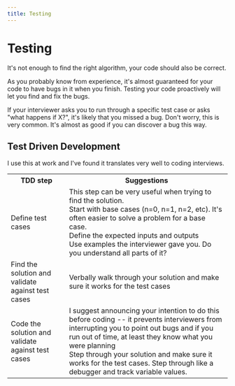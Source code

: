 ```yaml
---
title: Testing
--- 
```


# Testing

It's not enough to find the right algorithm, your code should also be correct. 

As you probably know from experience, it's almost guaranteed for your code to have bugs in it when you finish. Testing your code proactively will let you find and fix the bugs.

If your interviewer asks you to run through a specific test case or asks "what happens if X?", it's likely that you missed a bug. Don't worry, this is very common. It's almost as good if you can discover a bug this way.

## Test Driven Development

I use this at work and I've found it translates very well to coding interviews.

<table>
  <tr>
    <th>TDD step</th>
    <th>Suggestions</th>
  </tr>
  <tr>
    <td>Define test cases</td>
    <td>
      This step can be very useful when trying to find the solution.<br>
      Start with base cases (n=0, n=1, n=2, etc). It's often easier to solve a problem for a base case.<br>
      Define the expected inputs and outputs<br>
      Use examples the interviewer gave you. Do you understand all parts of it?
    </td>
  </tr>
  <tr>
    <td>Find the solution and validate against test cases</td>
    <td>
      Verbally walk through your solution and make sure it works for the test cases<br>
    </td>
  </tr>
  <tr>
    <td>Code the solution and validate against test cases</td>
    <td>
      I suggest announcing your intention to do this before coding -- it prevents interviewers from interrupting you to point out bugs and if you run out of time, at least they know what you were planning<br>
      Step through your solution and make sure it works for the test cases. Step through like a debugger and track variable values.<br>
    </td>
  </tr>
</table>


